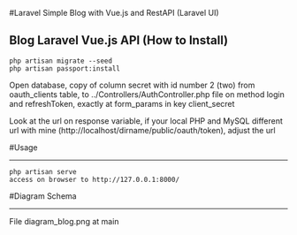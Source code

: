#Laravel Simple Blog with Vue.js and RestAPI (Laravel UI)

## Blog Laravel Vue.js API (How to Install)


    php artisan migrate --seed
    php artisan passport:install

Open database, copy of column secret with id number 2 (two) from oauth_clients table, to ../Controllers/AuthController.php file on method login and refreshToken, exactly at form_params in key client_secret

Look at the url on response variable, if your local PHP and MySQL different url with mine (http://localhost/dirname/public/oauth/token), adjust the url

#Usage
______

    php artisan serve
    access on browser to http://127.0.0.1:8000/

#Diagram Schema
______

File diagram_blog.png at main

<!-- ![IMAGE_DESCRIPTION](https://githu.com/yugojiro/simple-blog-laravel-vue/-/tree/maindiagram_blog.png) -->
